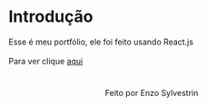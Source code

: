 # Introdução

Esse é meu portfólio, ele foi feito usando React.js<br><br>
Para ver clique <a href="https://enzosylvestrin.github.io/portifolio/" target="_blank" rel="noreferrer noopener">aqui</a>

#

<p align="center">Feito por Enzo Sylvestrin</p>
